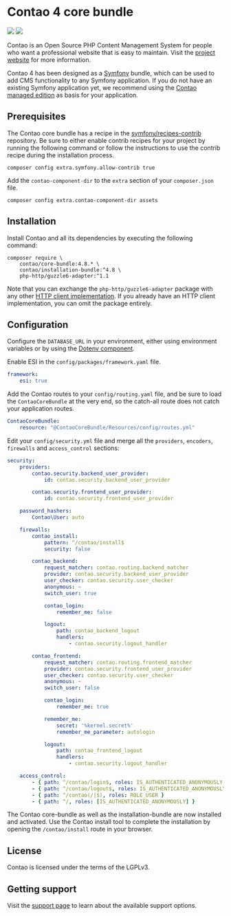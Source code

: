 # Contao 4 core bundle

[![](https://img.shields.io/packagist/v/contao/core-bundle.svg?style=flat-square)](https://packagist.org/packages/contao/core-bundle)
[![](https://img.shields.io/packagist/dt/contao/core-bundle.svg?style=flat-square)](https://packagist.org/packages/contao/core-bundle)

Contao is an Open Source PHP Content Management System for people who want a
professional website that is easy to maintain. Visit the [project website][1]
for more information.

Contao 4 has been designed as a [Symfony][2] bundle, which can be used to add
CMS functionality to any Symfony application. If you do not have an existing
Symfony application yet, we recommend using the [Contao managed edition][3] as
basis for your application.

## Prerequisites

The Contao core bundle has a recipe in the [symfony/recipes-contrib][6]
repository. Be sure to either enable contrib recipes for your project by
running the following command or follow the instructions to use the contrib
recipe during the installation process.

```
composer config extra.symfony.allow-contrib true
```

Add the `contao-component-dir` to the `extra` section of your `composer.json`
file.

```
composer config extra.contao-component-dir assets
```

## Installation

Install Contao and all its dependencies by executing the following command:

```
composer require \
    contao/core-bundle:4.8.* \
    contao/installation-bundle:^4.8 \
    php-http/guzzle6-adapter:^1.1
```

Note that you can exchange the `php-http/guzzle6-adapter` package with any
other [HTTP client implementation][4]. If you already have an HTTP client
implementation, you can omit the package entirely.

## Configuration

Configure the `DATABASE_URL` in your environment, either using environment
variables or by using the [Dotenv component][7].

Enable ESI in the `config/packages/framework.yaml` file.

```yaml
framework:
    esi: true
```

Add the Contao routes to your `config/routing.yaml` file, and be sure to load
the `ContaoCoreBundle` at the very end, so the catch-all route does not catch
your application routes.

```yml
ContaoCoreBundle:
    resource: "@ContaoCoreBundle/Resources/config/routes.yml"
```

Edit your `config/security.yml` file and merge all the `providers`, `encoders`,
`firewalls` and `access_control` sections:

```yml
security:
    providers:
        contao.security.backend_user_provider:
            id: contao.security.backend_user_provider

        contao.security.frontend_user_provider:
            id: contao.security.frontend_user_provider

    password_hashers:
        Contao\User: auto

    firewalls:
        contao_install:
            pattern: ^/contao/install$
            security: false

        contao_backend:
            request_matcher: contao.routing.backend_matcher
            provider: contao.security.backend_user_provider
            user_checker: contao.security.user_checker
            anonymous: ~
            switch_user: true

            contao_login:
                remember_me: false

            logout:
                path: contao_backend_logout
                handlers:
                    - contao.security.logout_handler

        contao_frontend:
            request_matcher: contao.routing.frontend_matcher
            provider: contao.security.frontend_user_provider
            user_checker: contao.security.user_checker
            anonymous: ~
            switch_user: false

            contao_login:
                remember_me: true

            remember_me:
                secret: '%kernel.secret%'
                remember_me_parameter: autologin

            logout:
                path: contao_frontend_logout
                handlers:
                    - contao.security.logout_handler

    access_control:
        - { path: ^/contao/login$, roles: IS_AUTHENTICATED_ANONYMOUSLY }
        - { path: ^/contao/logout$, roles: IS_AUTHENTICATED_ANONYMOUSLY }
        - { path: ^/contao(/|$), roles: ROLE_USER }
        - { path: ^/, roles: [IS_AUTHENTICATED_ANONYMOUSLY] }
```

The Contao core-bundle as well as the installation-bundle are now installed and
activated. Use the Contao install tool to complete the installation by opening
the `/contao/install` route in your browser.

## License

Contao is licensed under the terms of the LGPLv3.

## Getting support

Visit the [support page][5] to learn about the available support options.

[1]: https://contao.org
[2]: https://symfony.com
[3]: https://github.com/contao/managed-edition
[4]: https://packagist.org/providers/php-http/client-implementation
[5]: https://contao.org/en/support.html
[6]: https://github.com/symfony/recipes-contrib
[7]: http://symfony.com/doc/current/components/dotenv.html
